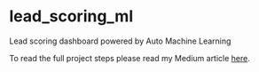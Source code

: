 # lead_scoring_ml
Lead scoring dashboard powered by Auto Machine Learning

To read the full project steps please read my Medium article [here](https://medium.com/geekculture/beginners-guide-to-machine-learning-and-power-bi-building-a-lead-scoring-dashboard-12664c742bca).

